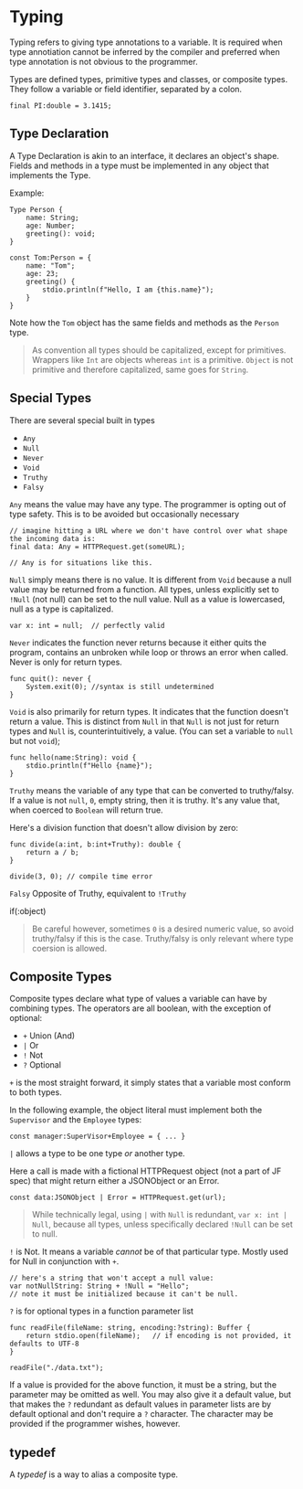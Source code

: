 # Typing

Typing refers to giving type annotations to a variable.  It is required when type annotiation cannot be inferred by the compiler and preferred when type annotation is not obvious to the programmer.

Types are defined types, primitive types and classes, or composite types.  They follow a variable or field identifier, separated by a colon.

```
final PI:double = 3.1415;
```

## Type Declaration

A Type Declaration is akin to an interface, it declares an object's shape.  Fields and methods in a type must be implemented in any object that implements the Type.

Example:

```
Type Person {
    name: String;
    age: Number;
    greeting(): void;
}

const Tom:Person = {
    name: "Tom";
    age: 23;
    greeting() {
        stdio.println(f"Hello, I am {this.name}");
    }
}
```

Note how the `Tom` object has the same fields and methods as the `Person` type.

> As convention all types should be capitalized, except for primitives.  Wrappers like `Int` are objects whereas `int` is a primitive.  `Object` is not primitive and therefore capitalized, same goes for `String`.

## Special Types

There are several special built in types
- `Any`
- `Null`
- `Never`
- `Void`
- `Truthy`
- `Falsy`

`Any` means the value may have any type.  The programmer is opting out of type safety.  This is to be avoided but occasionally necessary

```
// imagine hitting a URL where we don't have control over what shape the incoming data is:
final data: Any = HTTPRequest.get(someURL);

// Any is for situations like this.
```

`Null` simply means there is no value.  It is different from `Void` because a null value may be returned from a function.  All types, unless explicitly set to `!Null` (not null) can be set to the null value.  Null as a value is lowercased, null as a type is capitalized.

```
var x: int = null;  // perfectly valid
```

`Never` indicates the function never returns because it either quits the program, contains an unbroken while loop or throws an error when called.  Never is only for return types.

```
func quit(): never {
    System.exit(0); //syntax is still undetermined
}
```

`Void` is also primarily for return types.  It indicates that the function doesn't return a value.  This is distinct from `Null` in that `Null` is not just for return types and `Null` is, counterintuitively, a value.  (You can set a variable to `null` but not `void`);

```
func hello(name:String): void {
    stdio.println(f"Hello {name}");
}
```

`Truthy` means the variable of any type that can be converted to truthy/falsy.  If a value is not `null`, `0`, empty string, then it is truthy.  It's any value that, when coerced to `Boolean` will return true.

Here's a division function that doesn't allow division by zero:

```
func divide(a:int, b:int+Truthy): double {
    return a / b;
}

divide(3, 0); // compile time error
```

`Falsy`  Opposite of Truthy, equivalent to `!Truthy`

if(:object)

> Be careful however, sometimes `0` is a desired numeric value, so avoid truthy/falsy if this is the case.  Truthy/falsy is only relevant where type coersion is allowed.

## Composite Types

Composite types declare what type of values a variable can have by combining types.  The operators are all boolean, with the exception of optional:

- `+` Union (And)
- `|` Or
- `!` Not
- `?` Optional

`+` is the most straight forward, it simply states that a variable most conform to both types.

In the following example, the object literal must implement both the `Supervisor` and the `Employee` types:

```
const manager:SuperVisor+Employee = { ... }
```

`|` allows a type to be one type _or_ another type.

Here a call is made with a fictional HTTPRequest object (not a part of JF spec) that might return either a JSONObject or an Error.

```
const data:JSONObject | Error = HTTPRequest.get(url);
```

>  While technically legal, using `|` with `Null` is redundant, `var x: int | Null`, because all types, unless specifically declared `!Null` can be set to null.

`!` is Not.  It means a variable _cannot_ be of that particular type.  Mostly used for Null in conjunction with `+`.

```
// here's a string that won't accept a null value:
var notNullString: String + !Null = "Hello";
// note it must be initialized because it can't be null.
```

`?` is for optional types in a function parameter list

```
func readFile(fileName: string, encoding:?string): Buffer {
    return stdio.open(fileName);   // if encoding is not provided, it defaults to UTF-8
}

readFile("./data.txt");
```

If a value is provided for the above function, it must be a string, but the parameter may be omitted as well.  You may also give it a default value, but that makes the `?` redundant as default values in parameter lists are by default optional and don't require a `?` character.  The character may be provided if the programmer wishes, however.

## typedef

A _typedef_ is a way to alias a composite type.
